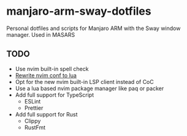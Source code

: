 # manjaro-arm-sway-dotfiles
Personal dotfiles and scripts for Manjaro ARM with the Sway window manager. Used in MASARS

## TODO
- Use nvim built-in spell check
- [Rewrite nvim conf to lua](https://oroques.dev/notes/neovim-init/)
- Opt for the new nvim built-in LSP client instead of CoC
- Use a lua based nvim package manager like paq or packer
- Add full support for TypeScript
  - ESLint
  - Prettier
- Add full support for Rust
  - Clippy
  - RustFmt
